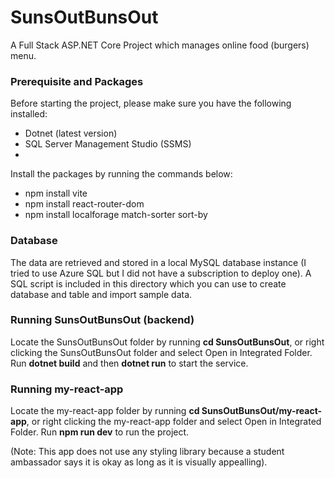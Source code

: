 # SunsOutBunsOut
A Full Stack ASP.NET Core Project which manages online food (burgers) menu.

### Prerequisite and Packages
Before starting the project, please make sure you have the following installed:
- Dotnet (latest version)
- SQL Server Management Studio (SSMS)
- 

Install the packages by running the commands below:
- npm install vite
- npm install react-router-dom
- npm install localforage match-sorter sort-by

### Database
The data are retrieved and stored in a local MySQL database instance (I tried to use Azure SQL but I did not have a subscription to deploy one). A SQL script is included in this directory which you can use to create database and table and import sample data.

### Running SunsOutBunsOut (backend)
Locate the SunsOutBunsOut folder by running **cd SunsOutBunsOut**, or right clicking the SunsOutBunsOut folder and select Open in Integrated Folder. Run **dotnet build** and then **dotnet run** to start the service.


### Running my-react-app
Locate the my-react-app folder by running **cd SunsOutBunsOut/my-react-app**, or right clicking the my-react-app folder and select Open in Integrated Folder. Run **npm run dev** to run the project.

(Note: This app does not use any styling library because a student ambassador says it is okay as long as it is visually appealling).